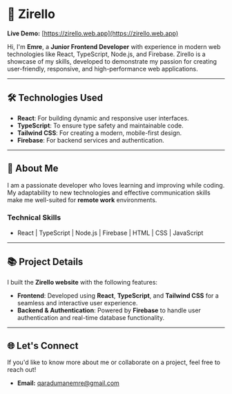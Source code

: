 # 🚀 Zirello
**Live Demo:** [https://zirello.web.app](https://zirello.web.app)


Hi, I'm **Emre**, a **Junior Frontend Developer** with experience in modern web technologies like React, TypeScript, Node.js, and Firebase. Zirello is a showcase of my skills, developed to demonstrate my passion for creating user-friendly, responsive, and high-performance web applications.

---

## 🛠️ Technologies Used

- **React**: For building dynamic and responsive user interfaces.
- **TypeScript**: To ensure type safety and maintainable code.
- **Tailwind CSS**: For creating a modern, mobile-first design.
- **Firebase**: For backend services and authentication.

---

## 🌟 About Me

I am a passionate developer who loves learning and improving while coding. My adaptability to new technologies and effective communication skills make me well-suited for **remote work** environments. 

### **Technical Skills**
- React | TypeScript | Node.js | Firebase | HTML | CSS | JavaScript

---

## 📚 Project Details

I built the **Zirello website** with the following features:
- **Frontend**: Developed using **React**, **TypeScript**, and **Tailwind CSS** for a seamless and interactive user experience.
- **Backend & Authentication**: Powered by **Firebase** to handle user authentication and real-time database functionality.

---

## 🌐 Let's Connect

If you'd like to know more about me or collaborate on a project, feel free to reach out!

- **Email:** [qaradumanemre@gmail.com](#)
